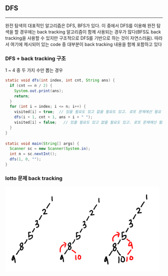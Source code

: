 ## DFS
---

완전 탐색의 대표적인 알고리즘은 DFS, BFS가 있다. 이 중에서 DFS를 이용해 완전 탐색을 할 경우에는 back tracking 알고리즘이 함께 사용되는 경우가 많다(BFS도 back tracking을 사용할 수 있지만 구조적으로 DFS를 기반으로 하는 것이 자연스러움). 따라서 여기에 제시되어 있는 code 중 대부분이 back tracking 내용을 함께 포함하고 있다

### DFS + back tracking 구조

1 ~ 4 중 두 가지 수만 뽑는 경우

```Java
static void dfs(int index, int cnt, String ans) {
  if (cnt == n / 2) {
    System.out.print(ans);
    return;
  }
  for (int i = index; i <= n; i++) {
    visited[i] = true;  // 있을 필요도 있고 없을 필요도 있고. 로또 문제에선 필요 없다
    dfs(i + 1, cnt + 1, ans + i + " ");
    visited[i] = false;   // 있을 필요도 있고 없을 필요도 있고. 로또 문제에선 필요 없다
  }
}

static void main(String[] args) {
  Scanner sc = new Scanner(System.in);
  int n = sc.nextInt();
  dfs(1, 0, "");
}
```

### lotto 문제 back tracking

![image](./lotto.png)
